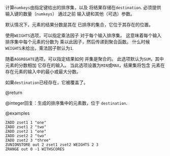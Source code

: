 计算`numkeys`由指定键给出的排序集，以及
将结果存储在`destination`.
必须提供输入键的数量（`numkeys`） 通过之前
输入键和其他（可选）参数。

默认情况下，元素的结果分数是其在
已排序的集合，它位于其存在的位置。

使用`WEIGHTS`选项，可以指定乘法因子
对于每个输入排序集。
这意味着每个输入排序集中每个元素的分数为
乘以此因子，然后传递到聚合函数。
什么时候`WEIGHTS`未给出，乘法因子默认为`1`.

随着`AGGREGATE`选项，可以指定结果如何
并集是聚合的。
此选项默认为`SUM`，其中元素的分数相加
它存在的输入。
当此选项设置为`MIN`或`MAX`，结果集将包含
元素在存在元素的输入中的最小或最大分数。

如果`destination`已经存在，它被覆盖了。

@return

@integer回复：生成的排序集中的元素数，位于
`destination`.

@examples

```cli
ZADD zset1 1 "one"
ZADD zset1 2 "two"
ZADD zset2 1 "one"
ZADD zset2 2 "two"
ZADD zset2 3 "three"
ZUNIONSTORE out 2 zset1 zset2 WEIGHTS 2 3
ZRANGE out 0 -1 WITHSCORES
```
